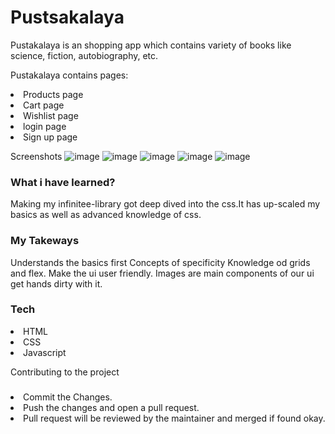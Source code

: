 <h1>Pustsakalaya</h1>
<p>Pustakalaya is an shopping app which contains variety of books like science, fiction, autobiography, etc.</p>
<p>Pustakalaya contains pages:</p>
<li>Products page</li>
<li>Cart page</li>
<li>Wishlist page</li>
<li>login page</li>
<li>Sign up page</li>

Screenshots
![image](https://user-images.githubusercontent.com/81965405/155058181-c7b9f133-7387-4dd3-9f33-bc65a5fc333c.png)
![image](https://user-images.githubusercontent.com/81965405/155058348-c96e9211-313d-439d-ac53-099225d79295.png)
![image](https://user-images.githubusercontent.com/81965405/155058405-737ea3ff-94a4-4ada-9ccc-1614c96b7264.png)
![image](https://user-images.githubusercontent.com/81965405/155058465-39a9a75e-840d-4a39-9872-98b7684aadfd.png)
![image](https://user-images.githubusercontent.com/81965405/155058576-d81a01a4-b0a4-45ec-add4-95763acd63f2.png)


<h3>What i have learned?</h3>
 <p>Making my infinitee-library got deep dived into the css.It has up-scaled my basics as well as advanced knowledge of css.</p>

<h3>My Takeways </h3>
<p>Understands the basics first
Concepts of specificity
Knowledge od grids and flex.
Make the ui user friendly.
Images are main components of our ui get hands dirty with it. </p>
<h3>Tech </h3>
<li>HTML </li>
<li>CSS</li>
<li>Javascript</li>



Contributing to the project <h3></h3>
<li>Commit the Changes.</li>
<li>Push the changes and open a pull request.</li>
<li>
Pull request will be reviewed by the maintainer and merged if found okay.</li>


